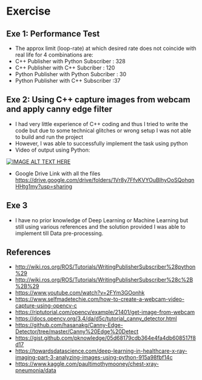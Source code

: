 # Exercise
## Exe 1: Performance Test
- The approx limit (loop-rate) at which desired rate does not coincide with real life for 4 combinations are:
- C++ Publisher with Python Subscriber : 328
- C++ Publisher with C++ Subcriber : 120
- Python Publisher with Python Subcriber : 30
- Python Publisher with C++ Subscriber :37
## Exe 2: Using C++ capture images from webcam and apply canny edge filter
- I had very little experience of C++ coding and thus I tried to write the code but due to some technical glitches or wrong setup I was not able to build and run the project
- However, I was able to successfully implement the task using python
-  Video of output using Python:

[![IMAGE ALT TEXT HERE](https://img.youtube.com/vi/Zp_s-vLr7Js/0.jpg)](https://youtu.be/Zp_s-vLr7Js)

- Google Drive Link with all the files
https://drive.google.com/drive/folders/1Vr8y7FfvKVYOuBIhyOoSQohqnHHtg1my?usp=sharing

## Exe 3
- I have no prior knowledge of Deep Learning or Machine Learning but still using various references and the solution provided I was able to implement till Data pre-processing.  

## References

- http://wiki.ros.org/ROS/Tutorials/WritingPublisherSubscriber%28python%29
- http://wiki.ros.org/ROS/Tutorials/WritingPublisherSubscriber%28c%2B%2B%29
- https://www.youtube.com/watch?v=2FYm3GOonhk
- https://www.selfmadetechie.com/how-to-create-a-webcam-video-capture-using-opencv-c
- https://riptutorial.com/opencv/example/21401/get-image-from-webcam
- https://docs.opencv.org/3.4/da/d5c/tutorial_canny_detector.html
- https://github.com/hasanakg/Canny-Edge-Detector/tree/master/Canny%20Edge%20Detect
- https://gist.github.com/pknowledge/05d68179cdb364e4fa4db608517f8d17
- https://towardsdatascience.com/deep-learning-in-healthcare-x-ray-imaging-part-3-analyzing-images-using-python-915a98fbf14c
- https://www.kaggle.com/paultimothymooney/chest-xray-pneumonia/data
